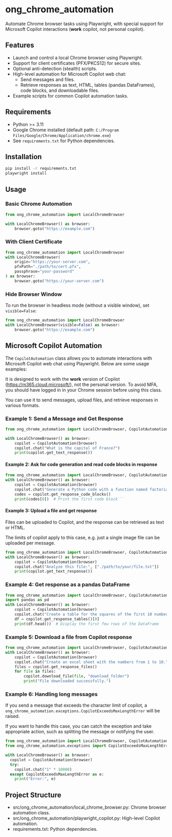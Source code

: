 # ong_chrome_automation

Automate Chrome browser tasks using Playwright, with special support for Microsoft Copilot interactions (**work** copilot, not personal copilot).

## Features

- Launch and control a local Chrome browser using Playwright.
- Support for client certificates (PFX/PKCS12) for secure sites.
- Optional anti-detection (stealth) scripts.
- High-level automation for Microsoft Copilot web chat:
  - Send messages and files.
  - Retrieve responses as text, HTML, tables (pandas DataFrames), code blocks, and downloadable files.
- Example scripts for common Copilot automation tasks.

## Requirements

- Python >= 3.11
- Google Chrome installed (default path: `C:/Program Files/Google/Chrome/Application/chrome.exe`)
- See `requirements.txt` for Python dependencies.

## Installation

```bash
pip install -r requirements.txt
playwright install
```

## Usage

### Basic Chrome Automation

```python
from ong_chrome_automation import LocalChromeBrowser

with LocalChromeBrowser() as browser:
    browser.goto("https://example.com")
```

### With Client Certificate

```python
from ong_chrome_automation import LocalChromeBrowser
with LocalChromeBrowser(
    origin="https://your-server.com",
    pfxPath="./path/to/cert.pfx",
    passphrase="your-password"
) as browser:
    browser.goto("https://your-server.com")
```

### Hide Browser Window
To run the browser in headless mode (without a visible window), set `visible=False`:
```python
from ong_chrome_automation import LocalChromeBrowser
with LocalChromeBrowser(visible=False) as browser:
    browser.goto("https://example.com")
```

## Microsoft Copilot Automation

The `CopilotAutomation` class allows you to automate interactions with Microsoft Copilot web chat using Playwright. Below are some usage examples:

It is designed to work with the **work** version of Copilot (https://m365.cloud.microsoft/), not the personal version. To avoid MFA, you should have logged in in your Chrome session before using this class.

You can use it to send messages, upload files, and retrieve responses in various formats.

### Example 1: Send a Message and Get Response
```python
from ong_chrome_automation import LocalChromeBrowser, CopilotAutomation

with LocalChromeBrowser() as browser:
    copilot = CopilotAutomation(browser)
    copilot.chat("What is the capital of France?")
    print(copilot.get_text_response())
```
#### Example 2: Ask for code generation and read code blocks in response
```python
from ong_chrome_automation import LocalChromeBrowser, CopilotAutomation
with LocalChromeBrowser() as browser:
    copilot = CopilotAutomation(browser)
    copilot.chat("Generate a Python code with a function named factorial that calculates the factorial of a positive integer.")
    codes = copilot.get_response_code_blocks()
    print(codes[0])  # Print the first code block```
```

#### Example 3: Upload a file and get response
Files can be uploaded to Copilot, and the response can be retrieved as text or HTML.

The limits of copilot apply to this case, e.g. just a single image file can be uploaded per message.
```python
from ong_chrome_automation import LocalChromeBrowser, CopilotAutomation
with LocalChromeBrowser() as browser:
    copilot = CopilotAutomation(browser)
    copilot.chat("Analyze this file:", ["./path/to/your/file.txt"])
    print(copilot.get_text_response())
```

### Example 4: Get response as a pandas DataFrame
```python
from ong_chrome_automation import LocalChromeBrowser, CopilotAutomation
import pandas as pd
with LocalChromeBrowser() as browser:
    copilot = CopilotAutomation(browser)
    copilot.chat("Create a table for the squares of the first 10 numbers.")
    df = copilot.get_response_tables()[0]
    print(df.head())  # Display the first few rows of the DataFrame
```
### Example 5: Download a file from Copilot response
```python
from ong_chrome_automation import LocalChromeBrowser, CopilotAutomation
with LocalChromeBrowser() as browser:
    copilot = CopilotAutomation(browser)
    copilot.chat("Create an excel sheet with the numbers from 1 to 10.")
    files = copilot.get_response_files()
    for file in files:
        copilot.download_file(file, "download_folder")
        print("File downloaded successfully.")
```

### Example 6: Handling long messages
If you send a message that exceeds the character limit of copilot, a `ong_chrome_automation.exceptions.CopilotExceedsMaxLengthError` will be raised.

If you want to handle this case, you can catch the exception and take appropriate action, such as splitting the message or notifying the user.

```python
from ong_chrome_automation import LocalChromeBrowser, CopilotAutomation
from ong_chrome_automation.exceptions import CopilotExceedsMaxLengthError

with LocalChromeBrowser() as browser:
  copilot = CopilotAutomation(browser)
  try:
    copilot.chat("1" * 10000)
  except CopilotExceedsMaxLengthError as e:
    print("Error:", e)
```    

## Project Structure
* src/ong_chrome_automation/local_chrome_browser.py: Chrome browser automation class.
* src/ong_chrome_automation/playwright_copilot.py: High-level Copilot automation.
* requirements.txt: Python dependencies.
